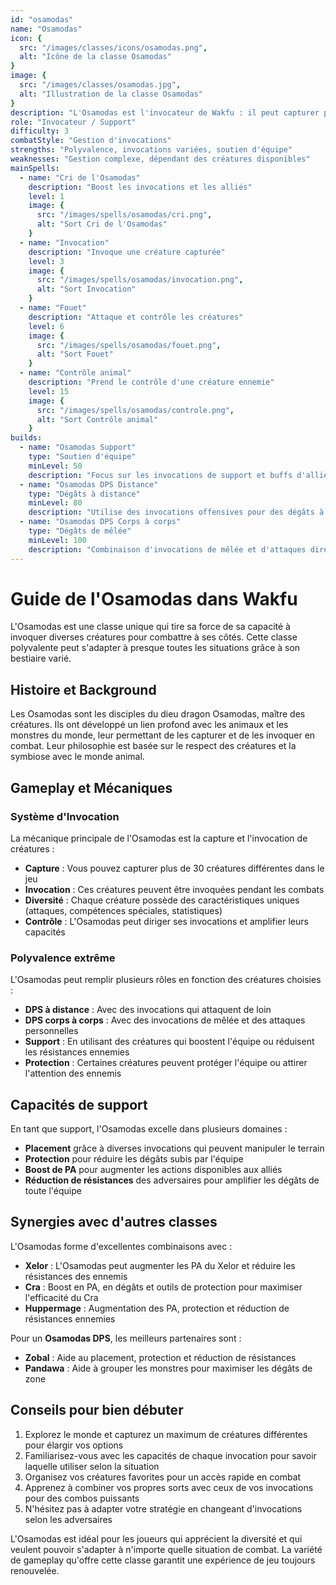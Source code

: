 ```yaml
---
id: "osamodas"
name: "Osamodas"
icon: {
  src: "/images/classes/icons/osamodas.png",
  alt: "Icône de la classe Osamodas"
}
image: {
  src: "/images/classes/osamodas.jpg",
  alt: "Illustration de la classe Osamodas"
}
description: "L'Osamodas est l'invocateur de Wakfu : il peut capturer plus de 30 créatures différentes pour les jouer pendant ses combats, chacune ayant des caractéristiques bien particulières."
role: "Invocateur / Support"
difficulty: 3
combatStyle: "Gestion d'invocations"
strengths: "Polyvalence, invocations variées, soutien d'équipe"
weaknesses: "Gestion complexe, dépendant des créatures disponibles"
mainSpells:
  - name: "Cri de l'Osamodas"
    description: "Boost les invocations et les alliés"
    level: 1
    image: {
      src: "/images/spells/osamodas/cri.png",
      alt: "Sort Cri de l'Osamodas"
    }
  - name: "Invocation"
    description: "Invoque une créature capturée"
    level: 3
    image: {
      src: "/images/spells/osamodas/invocation.png",
      alt: "Sort Invocation"
    }
  - name: "Fouet"
    description: "Attaque et contrôle les créatures"
    level: 6
    image: {
      src: "/images/spells/osamodas/fouet.png",
      alt: "Sort Fouet"
    }
  - name: "Contrôle animal"
    description: "Prend le contrôle d'une créature ennemie"
    level: 15
    image: {
      src: "/images/spells/osamodas/controle.png",
      alt: "Sort Contrôle animal"
    }
builds:
  - name: "Osamodas Support"
    type: "Soutien d'équipe"
    minLevel: 50
    description: "Focus sur les invocations de support et buffs d'alliés"
  - name: "Osamodas DPS Distance"
    type: "Dégâts à distance"
    minLevel: 80
    description: "Utilise des invocations offensives pour des dégâts à distance"
  - name: "Osamodas DPS Corps à corps"
    type: "Dégâts de mêlée"
    minLevel: 100
    description: "Combinaison d'invocations de mêlée et d'attaques directes"
---
```


# Guide de l'Osamodas dans Wakfu

L'Osamodas est une classe unique qui tire sa force de sa capacité à invoquer diverses créatures pour combattre à ses côtés. Cette classe polyvalente peut s'adapter à presque toutes les situations grâce à son bestiaire varié.

## Histoire et Background

Les Osamodas sont les disciples du dieu dragon Osamodas, maître des créatures. Ils ont développé un lien profond avec les animaux et les monstres du monde, leur permettant de les capturer et de les invoquer en combat. Leur philosophie est basée sur le respect des créatures et la symbiose avec le monde animal.

## Gameplay et Mécaniques

### Système d'Invocation

La mécanique principale de l'Osamodas est la capture et l'invocation de créatures :

- **Capture** : Vous pouvez capturer plus de 30 créatures différentes dans le jeu
- **Invocation** : Ces créatures peuvent être invoquées pendant les combats
- **Diversité** : Chaque créature possède des caractéristiques uniques (attaques, compétences spéciales, statistiques)
- **Contrôle** : L'Osamodas peut diriger ses invocations et amplifier leurs capacités

### Polyvalence extrême

L'Osamodas peut remplir plusieurs rôles en fonction des créatures choisies :

- **DPS à distance** : Avec des invocations qui attaquent de loin
- **DPS corps à corps** : Avec des invocations de mêlée et des attaques personnelles
- **Support** : En utilisant des créatures qui boostent l'équipe ou réduisent les résistances ennemies
- **Protection** : Certaines créatures peuvent protéger l'équipe ou attirer l'attention des ennemis

## Capacités de support

En tant que support, l'Osamodas excelle dans plusieurs domaines :
- **Placement** grâce à diverses invocations qui peuvent manipuler le terrain
- **Protection** pour réduire les dégâts subis par l'équipe
- **Boost de PA** pour augmenter les actions disponibles aux alliés
- **Réduction de résistances** des adversaires pour amplifier les dégâts de toute l'équipe

## Synergies avec d'autres classes

L'Osamodas forme d'excellentes combinaisons avec :

- **Xelor** : L'Osamodas peut augmenter les PA du Xelor et réduire les résistances des ennemis
- **Cra** : Boost en PA, en dégâts et outils de protection pour maximiser l'efficacité du Cra
- **Huppermage** : Augmentation des PA, protection et réduction de résistances ennemies

Pour un **Osamodas DPS**, les meilleurs partenaires sont :
- **Zobal** : Aide au placement, protection et réduction de résistances
- **Pandawa** : Aide à grouper les monstres pour maximiser les dégâts de zone

## Conseils pour bien débuter

1. Explorez le monde et capturez un maximum de créatures différentes pour élargir vos options
2. Familiarisez-vous avec les capacités de chaque invocation pour savoir laquelle utiliser selon la situation
3. Organisez vos créatures favorites pour un accès rapide en combat
4. Apprenez à combiner vos propres sorts avec ceux de vos invocations pour des combos puissants
5. N'hésitez pas à adapter votre stratégie en changeant d'invocations selon les adversaires

L'Osamodas est idéal pour les joueurs qui apprécient la diversité et qui veulent pouvoir s'adapter à n'importe quelle situation de combat. La variété de gameplay qu'offre cette classe garantit une expérience de jeu toujours renouvelée. 